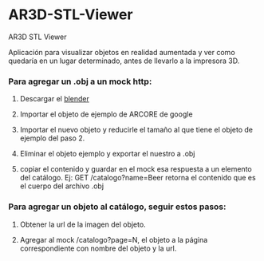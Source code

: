 # AR3D-STL-Viewer
AR3D STL Viewer

Aplicación para visualizar objetos en realidad aumentada y ver como quedaría en un lugar determinado, antes de llevarlo a la impresora 3D.

### Para agregar un .obj a un mock http:

1. Descargar el [blender](https://www.blender.org/)

2. Importar el objeto de ejemplo de ARCORE de google

3. Importar el nuevo objeto y reducirle el tamaño al que tiene el objeto de ejemplo del paso 2.

4. Eliminar el objeto ejemplo y exportar el nuestro a .obj

5. copiar el contenido y guardar en el mock esa respuesta a un elemento del catálogo. Ej: GET /catalogo?name=Beer retorna el contenido que es el cuerpo del archivo .obj



### Para agregar un objeto al catálogo, seguir estos pasos:

1. Obtener la url de la imagen del objeto.

2. Agregar al mock /catalogo?page=N, el objeto a la página correspondiente con nombre del objeto y la url.
